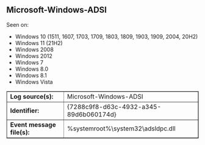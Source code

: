 ## Microsoft-Windows-ADSI

Seen on:
* Windows 10 (1511, 1607, 1703, 1709, 1803, 1809, 1903, 1909, 2004, 20H2)
* Windows 11 (21H2)
* Windows 2008
* Windows 2012
* Windows 7
* Windows 8.0
* Windows 8.1
* Windows Vista

<table border="1" class="docutils">
  <tbody>
    <tr>
      <td><b>Log source(s):</b></td>
      <td>Microsoft-Windows-ADSI</td>
    </tr>
    <tr>
      <td><b>Identifier:</b></td>
      <td>{7288c9f8-d63c-4932-a345-89d6b060174d}</td>
    </tr>
    <tr>
      <td><b>Event message file(s):</b></td>
      <td>%systemroot%\system32\adsldpc.dll</td>
    </tr>
  </tbody>
</table>

&nbsp;


